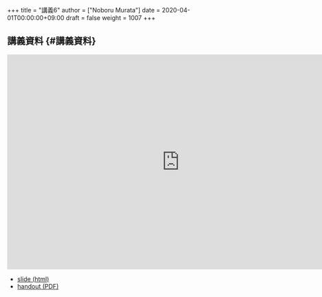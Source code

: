 +++
title = "講義6"
author = ["Noboru Murata"]
date = 2020-04-01T00:00:00+09:00
draft = false
weight = 1007
+++

## 講義資料 {#講義資料}

<iframe src="https://noboru-murata.github.io/signal-processing/slides/slide06.html"
	width="800" height="500" frameborder="0"
	allowfullscreen="allowfullscreen"
	allow="geolocation *; microphone *; camera *; midi *; encrypted-media *">
</iframe>

-   [slide (html)](https://noboru-murata.github.io/probability-statistics/slides/slide06.html)
-   [handout (PDF)](https://noboru-murata.github.io/probability-statistics/pdfs/slide06.pdf)